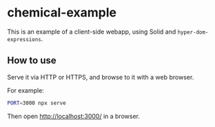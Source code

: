 # chemical-example

This is an example of a client-side webapp, using Solid and
`hyper-dom-expressions`.

## How to use

Serve it via HTTP or HTTPS, and browse to it with a web browser.

For example:

```bash
PORT=3000 npx serve
```

Then open [http://localhost:3000/](http://localhost:3000/) in a browser.
